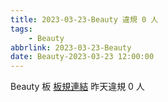 ```yaml
---
title: 2023-03-23-Beauty 違規 0 人
tags:
    - Beauty
abbrlink: 2023-03-23-Beauty
date: Beauty-2023-03-23 12:00:00
---
```

Beauty 板 [板規連結](https://www.ptt.cc/bbs/Beauty/M.1630069980.A.84B.html)
昨天違規 0 人
